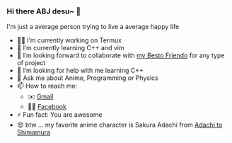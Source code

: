 ### Hi there ABJ desu~ 👋
I'm just a average person trying to live a average happy life

- 👨‍💻 I’m currently working on Termux
- 🚀 I’m currently learning C++ and vim
- 👯 I’m looking forward to collaborate with [my Besto Friendo](https://github.com/JonayedMohiuddin) for any type of project
- 🤔 I’m looking for help with me learning C++
- 💬 Ask me about Anime, Programming or Physics
- 📫 How to reach me:
  - ✉️ [Gmail](https://m.facebook.com/abdullahbinjahed.abj.50)
  - 🙂📖 [Facebook](abdullahbinjahed35@gmail.com)
- ⚡ Fun fact: You are awesome
- 😍 btw ... my favorite anime character is Sakura Adachi from [Adachi to Shimamura](https://jnovels.com/adachi-and-shimamura-pdf/)
